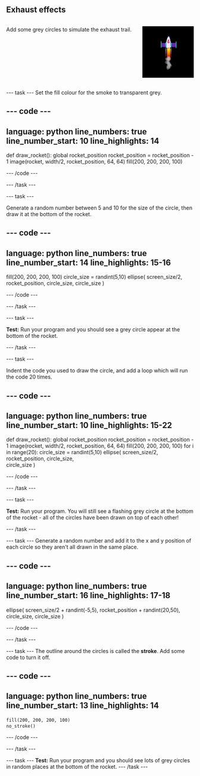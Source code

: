 ## Exhaust effects

<div style="display: flex; flex-wrap: wrap">
<div style="flex-basis: 200px; flex-grow: 1; margin-right: 15px;">

Add some grey circles to simulate the exhaust trail. 
</div>
<div>

![A slow animation of the smoke effect.](images/rocket_smoke.gif)
</div>
</div>


 
--- task ---
Set the fill colour for the smoke to transparent grey. 

--- code ---
---
language: python
line_numbers: true
line_number_start: 10
line_highlights: 14
---

def draw_rocket():
    global rocket_position
    rocket_position = rocket_position - 1
    image(rocket, width/2, rocket_position, 64, 64)
    fill(200, 200, 200, 100) 
    

--- /code ---

--- /task ---


--- task ---

Generate a random number between 5 and 10 for the size of the circle, then draw it at the bottom of the rocket.

--- code ---
---
language: python
line_numbers: true
line_number_start: 14
line_highlights: 15-16
---

fill(200, 200, 200, 100) 
circle_size = randint(5,10) 
ellipse(
    screen_size/2, 
    rocket_position, 
    circle_size, 
    circle_size
)   

--- /code ---

--- /task ---

--- task ---

**Test:** Run your program and you should see a grey circle appear at the bottom of the rocket. 

--- /task ---

--- task ---

Indent the code you used to draw the circle, and add a loop which will run the code 20 times.

--- code ---
---
language: python
line_numbers: true
line_number_start: 10
line_highlights: 15-22
---

def draw_rocket():
    global rocket_position
    rocket_position = rocket_position - 1
    image(rocket, width/2, rocket_position, 64, 64)
    fill(200, 200, 200, 100) 
    for i in range(20):
        circle_size = randint(5,10)
        ellipse(
            screen_size/2, 
            rocket_position, 
            circle_size,    
            circle_size
        )
    

--- /code ---

--- /task ---

--- task ---

**Test:** Run your program. You will still see a flashing grey circle at the bottom of the rocket - all of the circles have been drawn on top of each other! 

--- /task ---

--- task ---
Generate a random number and add it to the x and y position of each circle so they aren't all drawn in the same place.


--- code ---
---
language: python
line_numbers: true
line_number_start: 16
line_highlights: 17-18
---

ellipse(
    screen_size/2 + randint(-5,5), 
    rocket_position + randint(20,50), 
    circle_size, 
    circle_size
)   

--- /code ---

--- /task ---


--- task ---
The outline around the circles is called the **stroke**. Add some code to turn it off. 


--- code ---
---
language: python
line_numbers: true
line_number_start: 13
line_highlights: 14
---

    fill(200, 200, 200, 100) 
    no_stroke()
    

--- /code ---

--- /task ---


--- task ---
**Test:** Run your program and you should see lots of grey circles in random places at the bottom of the rocket. 
--- /task ---